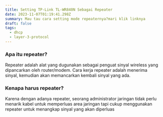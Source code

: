 ```yaml
---
title: Setting TP-Link TL-WR840N Sebagai Repeater
date: 2023-11-07T01:19:41.298Z
summary: Mau tau cara setting mode repeaternya?mari klik linknya
draft: false
tags:
  - dhcp
  - layer-3-protocol
---
```

### Apa itu repeater?

Repeater adalah alat yang dugunakan sebagai penguat sinyal wireless yang dipancarkan oleh router/modem. Cara kerja repeater adalah menerima sinyal, kemudian akan memancarkan kembali sinyal yang ada.

### Kenapa harus repeater?

Karena dengan adanya repeater, seorang administrator jaringan tidak perlu menarik kabel untuk memperluas area jaringan tapi cukup menggunakan repeater untuk menangkap sinyal yang akan diperluas